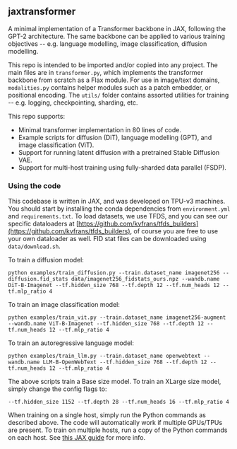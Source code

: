 ## jaxtransformer

A minimal implementation of a Transformer backbone in JAX, following the GPT-2 architecture. The same backbone can be applied to various training objectives -- e.g. language modelling, image classification, diffusion modelling.

This repo is intended to be imported and/or copied into any project. The main files are in `transformer.py`, which implements the transformer backbone from scratch as a Flax module. For use in image/text domains, `modalities.py` contains helper modules such as a patch embedder, or positional encoding. The `utils/` folder contains assorted utilities for training -- e.g. logging, checkpointing, sharding, etc.

This repo supports:
- Minimal transformer implementation in 80 lines of code.
- Example scripts for diffusion (DiT), language modelling (GPT), and image classification (ViT).
- Support for running latent diffusion with a pretrained Stable Diffusion VAE.
- Support for multi-host training using fully-sharded data parallel (FSDP).

### Using the code

This codebase is written in JAX, and was developed on TPU-v3 machines. You should start by installing the conda dependencies from `environment.yml` and `requirements.txt`. To load datasets, we use TFDS, and you can see our specific dataloaders at [https://github.com/kvfrans/tfds_builders](https://github.com/kvfrans/tfds_builders), of course you are free to use your own dataloader as well. FID stat files can be downloaded using `data/download.sh`.

To train a diffusion model:
```
python examples/train_diffusion.py --train.dataset_name imagenet256 --diffusion.fid_stats data/imagenet256_fidstats_ours.npz --wandb.name DiT-B-Imagenet --tf.hidden_size 768 --tf.depth 12 --tf.num_heads 12 --tf.mlp_ratio 4
```
To train an image classification model:
```
python examples/train_vit.py --train.dataset_name imagenet256-augment --wandb.name ViT-B-Imagenet --tf.hidden_size 768 --tf.depth 12 --tf.num_heads 12 --tf.mlp_ratio 4
```
To train an autoregressive language model:
```
python examples/train_llm.py --train.dataset_name openwebtext --wandb.name LLM-B-OpenWebText --tf.hidden_size 768 --tf.depth 12 --tf.num_heads 12 --tf.mlp_ratio 4
```

The above scripts train a Base size model. To train an XLarge size model, simply change the config flags to:
```
--tf.hidden_size 1152 --tf.depth 28 --tf.num_heads 16 --tf.mlp_ratio 4
```

When training on a single host, simply run the Python commands as described above. The code will automatically work if multiple GPUs/TPUs are present. To train on multiple hosts, run a copy of the Python commands on each host. See [this JAX guide](https://jax.readthedocs.io/en/latest/multi_process.html) for more info.